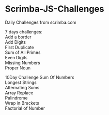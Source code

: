 # Scrimba-JS-Challenges
Daily Challenges from scrimba.com<br />

7 days challenges:<br />
Add a border<br />
Add Digits<br />
First Duplicate<br />
Sum of All Primes<br />
Even Digits<br />
Missing Numbers<br />
Proper Noun<br />

10Day Challenge
Sum Of Numbers<br />
Longest Strings<br />
Alternating Sums<br />
Array Replace<br />
Palindrome<br />
Wrap in Brackets<br />
Factorial of Number<br />